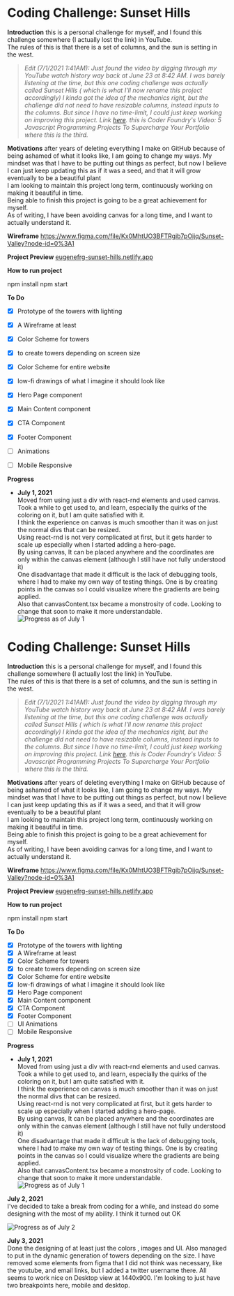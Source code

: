 
  
  
  
  
# Coding Challenge: Sunset Hills  
  
**Introduction** this is a personal challenge for myself, and I found this challenge somewhere (I actually lost the link) in YouTube.          
The rules of this is that there is a set of columns, and the sun is setting in the west.  
  
> *Edit (7/1/2021 1:41AM): Just found the video by digging through my YouTube watch history way back at June 23 at 8:42 AM. I was barely listening at the time, but this one coding challenge was actually called Sunset Hills ( which is what I'll now rename this project accordingly) I kinda got the idea of the mechanics right, but the challenge did not need to have resizable columns, instead inputs to the columns. But since I have no time-limit, I could just keep working on improving this project. Link [here](https://www.youtube.com/watch?v=zbwbhDp2kXw). this is Coder Foundry's Video: 5 Javascript Programming Projects To Supercharge Your Portfolio where this is the third.*  
  
  
  
**Motivations** after years of deleting everything I make on GitHub because of being ashamed of what it looks like, I am going to change my ways. My mindset was that I have to be putting out things as perfect, but now I believe I can just keep updating this as if it was a seed, and that it will grow eventually to be a beautiful plant      
I am looking to maintain this project long term, continuously working on making it beautiful in time.    
Being able to finish this project is going to be a great achievement for myself.    
As of writing, I have been avoiding canvas for a long time, and I want to actually understand it.  
  
**Wireframe** https://www.figma.com/file/Kx0MhtUO3BFTRgib7pOijq/Sunset-Valley?node-id=0%3A1  
  
**Project Preview** [eugenefrg-sunset-hills.netlify.app](https://eugenefrg-sunset-hills.netlify.app)  
  
**How to run project**  
  
  
npm install npm start  
  
  
**To Do**  
- [x] Prototype of the towers with lighting  
- [x] A Wireframe at least  
- [x] Color Scheme for towers  
- [x] to create towers depending on screen size  
- [x] Color Scheme  for entire website  
- [x] low-fi drawings of what I imagine it should look like  
- [x] Hero Page  component  
- [x] Main Content component  
- [x] CTA Component  
- [x] Footer Component  
- [ ] Animations  
- [ ] Mobile Responsive
  
  
**Progress**  
* **July 1, 2021**        
 Moved from using just a div with react-rnd elements and used canvas.        
  Took a while to get used to, and learn, especially the quirks of the coloring on it, but I am quite satisfied with it.        
  I think the experience on canvas is much smoother than it was on just the normal divs that can be resized.        
  Using react-rnd is not very complicated at first, but it gets harder to scale up especially when I started adding a hero-page.        
  By using canvas, It can be placed anywhere and the coordinates are only within the canvas element (although I still have not fully understood it)        
  One disadvantage that made it difficult is the lack of debugging tools, where I had to make my own way of testing things. One is by creating points in the canvas so I could visualize where the gradients are being applied.        
  Also that canvasContent.tsx became a monstrosity of code. Looking to change that soon to make it more understandable.      
  ![Progress as of July 1](progress_photos/070121_progress.png)

# Coding Challenge: Sunset Hills

**Introduction** this is a personal challenge for myself, and I found this challenge somewhere (I actually lost the link) in YouTube.          
The rules of this is that there is a set of columns, and the sun is setting in the west.

> *Edit (7/1/2021 1:41AM): Just found the video by digging through my YouTube watch history way back at June 23 at 8:42 AM. I was barely listening at the time, but this one coding challenge was actually called Sunset Hills ( which is what I'll now rename this project accordingly) I kinda got the idea of the mechanics right, but the challenge did not need to have resizable columns, instead inputs to the columns. But since I have no time-limit, I could just keep working on improving this project. Link [here](https://www.youtube.com/watch?v=zbwbhDp2kXw). this is Coder Foundry's Video: 5 Javascript Programming Projects To Supercharge Your Portfolio where this is the third.*



**Motivations** after years of deleting everything I make on GitHub because of being ashamed of what it looks like, I am going to change my ways. My mindset was that I have to be putting out things as perfect, but now I believe I can just keep updating this as if it was a seed, and that it will grow eventually to be a beautiful plant      
I am looking to maintain this project long term, continuously working on making it beautiful in time.    
Being able to finish this project is going to be a great achievement for myself.    
As of writing, I have been avoiding canvas for a long time, and I want to actually understand it.

**Wireframe** https://www.figma.com/file/Kx0MhtUO3BFTRgib7pOijq/Sunset-Valley?node-id=0%3A1

**Project Preview** [eugenefrg-sunset-hills.netlify.app](https://eugenefrg-sunset-hills.netlify.app)

**How to run project**


npm install npm start


**To Do**
- [x] Prototype of the towers with lighting
- [x] A Wireframe at least
- [x] Color Scheme for towers
- [x] to create towers depending on screen size
- [x] Color Scheme  for entire website
- [x] low-fi drawings of what I imagine it should look like
- [x] Hero Page  component
- [x] Main Content component
- [x] CTA Component
- [x] Footer Component
- [ ] UI Animations
- [ ] Mobile Responsive

**Progress**
* **July 1, 2021**        
  Moved from using just a div with react-rnd elements and used canvas.        
  Took a while to get used to, and learn, especially the quirks of the coloring on it, but I am quite satisfied with it.        
  I think the experience on canvas is much smoother than it was on just the normal divs that can be resized.        
  Using react-rnd is not very complicated at first, but it gets harder to scale up especially when I started adding a hero-page.        
  By using canvas, It can be placed anywhere and the coordinates are only within the canvas element (although I still have not fully understood it)        
  One disadvantage that made it difficult is the lack of debugging tools, where I had to make my own way of testing things. One is by creating points in the canvas so I could visualize where the gradients are being applied.        
  Also that canvasContent.tsx became a monstrosity of code. Looking to change that soon to make it more understandable.      
  ![Progress as of July 1](progress_photos/070121_progress.png)

**July 2, 2021**      
I've decided to take a break from coding for a while, and instead do some designing with the most of my ability.
I think it turned out OK

![Progress as of July 2](progress_photos/070221_progress.png)


**July 3, 2021**      
Done the designing of at least just the colors , images and UI. Also managed to put in the dynamic generation of towers depending on the size. I have removed some elements from figma that I did not think was necessary, like the youtube, and email links, but I added a twitter username there. All seems to work nice on Desktop view at 1440x900. I'm looking to just have two breakpoints here, mobile and desktop.

